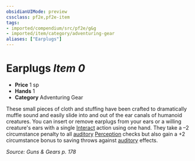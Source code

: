 ```yaml
---
obsidianUIMode: preview
cssclass: pf2e,pf2e-item
tags:
- imported/compendium/src/pf2e/g&g
- imported/item/category/adventuring-gear
aliases: ["Earplugs"]
---
```

# Earplugs *Item 0*  

- **Price** 1 sp
- **Hands** 1
- **Category** Adventuring Gear

These small pieces of cloth and stuffing have been crafted to dramatically muffle sound and easily slide into and out of the ear canals of humanoid creatures. You can insert or remove earplugs from your ears or a willing creature's ears with a single [Interact](interact.md) action using one hand. They take a –2 circumstance penalty to all [auditory](auditory.md) [Perception](../../skills.md#Perception) checks but also gain a +2 circumstance bonus to saving throws against [auditory](auditory.md) effects.

*Source: Guns & Gears p. 178*